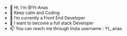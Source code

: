 - 👋 Hi, I’m @Yt-Anas
- 👀 Keep calm and Coding
- 🌱 I’m currently a Front End Developer
- 💞️ I want to become a full stack Developer
- 📫 You can reach me through Insta username : Yt_.anas

<!---
Yt-Anas/Yt-Anas is a ✨ special ✨ repository because its `README.md` (this file) appears on your GitHub profile.
You can click the Preview link to take a look at your changes.
--->
